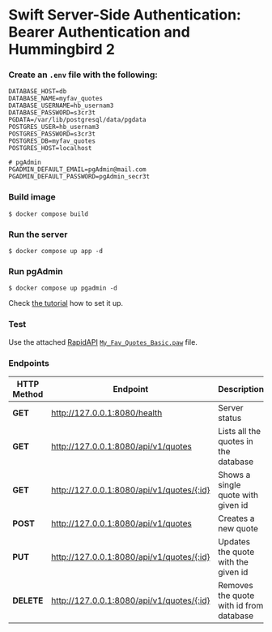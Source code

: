 # Swift Server-Side Authentication: Bearer Authentication and Hummingbird 2


### Create an `.env` file with the following:

```
DATABASE_HOST=db
DATABASE_NAME=myfav_quotes
DATABASE_USERNAME=hb_usernam3
DATABASE_PASSWORD=s3cr3t
PGDATA=/var/lib/postgresql/data/pgdata
POSTGRES_USER=hb_usernam3
POSTGRES_PASSWORD=s3cr3t
POSTGRES_DB=myfav_quotes
POSTGRES_HOST=localhost

# pgAdmin
PGADMIN_DEFAULT_EMAIL=pgAdmin@mail.com
PGADMIN_DEFAULT_PASSWORD=pgAdmin_secr3t
```

### Build image
```
$ docker compose build
```

### Run the server

```
$ docker compose up app -d
```

### Run pgAdmin

```
$ docker compose up pgadmin -d
```
Check [the tutorial](https://medium.com/@kicsipixel/install-pgadmin-with-postgresql-database-using-docker-ded3e2dfbe3b) how to set it up.

### Test
Use the attached [RapidAPI](https://paw.cloud) [`My_Fav_Quotes_Basic.paw`](My_Fav_Quotes_Basic.paw) file.

### Endpoints

 HTTP Method | Endpoint                                 | Description                             |
| -----------| ---------------------------------------- | --------------------------------------- |
| __GET__    | http://127.0.0.1:8080/health             | Server status                           |
| __GET__    | http://127.0.0.1:8080/api/v1/quotes      | Lists all the quotes in the database    |
|__GET__     |http://127.0.0.1:8080/api/v1/quotes/{:id} | Shows a single quote with given id      |
| __POST__   |http://127.0.0.1:8080/api/v1/quotes       | Creates a new quote                     |
|__PUT__     |http://127.0.0.1:8080/api/v1/quotes/{:id} | Updates the quote with the given id     |
|__DELETE__  |http://127.0.0.1:8080/api/v1/quotes/{:id} | Removes the quote with id from database |


